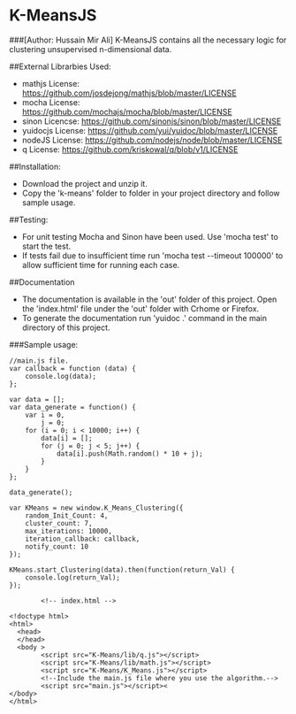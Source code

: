 # K-MeansJS
###[Author: Hussain Mir Ali]
K-MeansJS contains all the necessary logic for clustering unsupervised n-dimensional data.

##External Librarbies Used:
* mathjs License: https://github.com/josdejong/mathjs/blob/master/LICENSE
* mocha License: https://github.com/mochajs/mocha/blob/master/LICENSE
* sinon Licencse: https://github.com/sinonjs/sinon/blob/master/LICENSE
* yuidocjs License: https://github.com/yui/yuidoc/blob/master/LICENSE
* nodeJS License: https://github.com/nodejs/node/blob/master/LICENSE
* q License: https://github.com/kriskowal/q/blob/v1/LICENSE

##Installation:
*  Download the project and unzip it.
*  Copy the 'k-means' folder to folder in your project directory and follow sample usage.

##Testing:
* For unit testing Mocha and Sinon have been used. Use 'mocha test' to start the test.
* If tests fail due to insufficient time run 'mocha test --timeout 100000' to allow sufficient time for running each case.


##Documentation
*  The documentation is available in the 'out' folder of this project. Open the 'index.html' file under the 'out' folder with Crhome or Firefox.
*  To generate the documentation run 'yuidoc .' command in the main directory of this project.

###Sample usage:

```
//main.js file.
var callback = function (data) {
    console.log(data);
};

var data = [];
var data_generate = function() {
    var i = 0,
        j = 0;
    for (i = 0; i < 10000; i++) {
        data[i] = [];
        for (j = 0; j < 5; j++) {
            data[i].push(Math.random() * 10 + j);
        }
    }
};

data_generate();

var KMeans = new window.K_Means_Clustering({
    random_Init_Count: 4,
    cluster_count: 7,
    max_iterations: 10000,
    iteration_callback: callback,
    notify_count: 10
});

KMeans.start_Clustering(data).then(function(return_Val) {
    console.log(return_Val);
});
```
```
        <!-- index.html -->

<!doctype html>
<html>
  <head>
  </head>
  <body >
        <script src="K-Means/lib/q.js"></script>
        <script src="K-Means/lib/math.js"></script>
        <script src="K-Means/K_Means.js"></script>
        <!--Include the main.js file where you use the algorithm.-->
        <script src="main.js"></script><
</body>
</html>


```